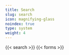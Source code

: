 ```yaml
---
title: Search
slug: search
icon: magnifying-glass
noindex: true
type: system
weight: 4
---
```

{{< search >}}
{{< forms >}}